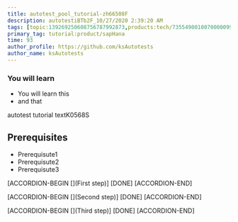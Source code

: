```yaml
---
title: autotest_pool_tutorial-zh66508F
description: autotestiBTb2F_10/27/2020 2:39:20 AM
tags: [topic:139269250608756787992873,products:tech/73554900100700000996,tutorial:experience/advanced]
primary_tag: tutorial:product/sapHana
time: 93
author_profile: https://github.com/ksAutotests
author_name: ksAutotests
---
```

### You will learn
- You will learn this
- and that

autotest tutorial textK0568S

## Prerequisites
- Prerequisute1
- Prerequisute2
- Prerequisute3

[ACCORDION-BEGIN [](First step)]
[DONE]
[ACCORDION-END]

[ACCORDION-BEGIN [](Second step)]
[DONE]
[ACCORDION-END]

[ACCORDION-BEGIN [](Third step)]
[DONE]
[ACCORDION-END]

